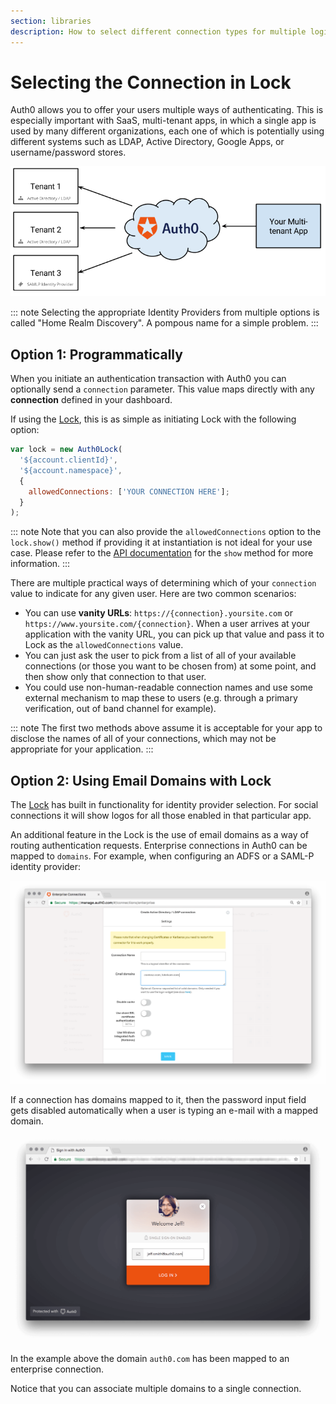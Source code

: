 ```yaml
---
section: libraries
description: How to select different connection types for multiple login options with Lock V10.
---
```

# Selecting the Connection in Lock

Auth0 allows you to offer your users multiple ways of authenticating. This is especially important with SaaS, multi-tenant apps, in which a single app is used by many different organizations, each one of which is potentially using different systems such as LDAP, Active Directory, Google Apps, or username/password stores.

![](/media/articles/hrd/sd4h-6wlwOsQA1PCQKLAmtQ.png)

::: note
Selecting the appropriate Identity Providers from multiple options is called "Home Realm Discovery". A pompous name for a simple problem.
:::

## Option 1: Programmatically

When you initiate an authentication transaction with Auth0 you can optionally send a `connection` parameter. This value maps directly with any __connection__ defined in your dashboard.

If using the [Lock](/libraries/lock/v10), this is as simple as initiating Lock with the following option:

```js
var lock = new Auth0Lock(
  '${account.clientId}',
  '${account.namespace}',
  {
    allowedConnections: ['YOUR CONNECTION HERE'];
  }
);
```

::: note
Note that you can also provide the `allowedConnections` option to the `lock.show()` method if providing it at instantiation is not ideal for your use case. Please refer to the [API documentation](/libraries/lock/v10/api#show-) for the `show` method for more information.
:::

There are multiple practical ways of determining which of your `connection` value to indicate for any given user. Here are two common scenarios:

* You can use __vanity URLs__: `https://{connection}.yoursite.com` or `https://www.yoursite.com/{connection}`. When a user arrives at your application with the vanity URL, you can pick up that value and pass it to Lock as the `allowedConnections` value.
* You can just ask the user to pick from a list of all of your available connections (or those you want to be chosen from) at some point, and then show only that connection to that user.
* You could use non-human-readable connection names and use some external mechanism to map these to users (e.g. through a primary verification, out of band channel for example).

::: note
The first two methods above assume it is acceptable for your app to disclose the names of all of your connections, which may not be appropriate for your application.
:::

## Option 2: Using Email Domains with Lock

The [Lock](/libraries/lock/v10) has built in functionality for identity provider selection. For social connections it will show logos for all those enabled in that particular app.

An additional feature in the Lock is the use of email domains as a way of routing authentication requests. Enterprise connections in Auth0 can be mapped to `domains`. For example, when configuring an ADFS or a SAML-P identity provider:

![](/media/articles/libraries/lock/enterprise-connection.png)

If a connection has domains mapped to it, then the password input field gets disabled automatically when a user is typing an e-mail with a mapped domain.

![Lock using HRD/SSO](/media/articles/libraries/lock/hrd-sso.png)

In the example above the domain `auth0.com` has been mapped to an enterprise connection.

Notice that you can associate multiple domains to a single connection.
